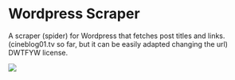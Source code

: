 Wordpress Scraper
================

A scraper (spider) for Wordpress that fetches post titles and links. (cineblog01.tv so far, but it can be easily adapted changing the url)
DWTFYW license.

![](http://oi57.tinypic.com/f4l0d5.jpg)
